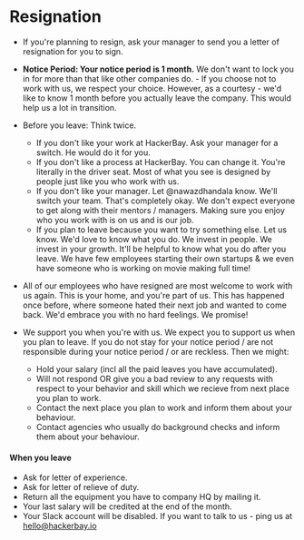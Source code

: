 # Resignation

- If you're planning to resign, ask your manager to send you a letter of resignation for you to sign.
- **Notice Period: Your notice period is 1 month.** We don't want to lock you in for more than that like other companies do. - If you choose not to work with us, we respect your choice. However, as a courtesy - we'd like to know 1 month before you actually leave the company. This would help us a lot in transition.
- Before you leave: Think twice.
  - If you don't like your work at HackerBay. Ask your manager for a switch. He would do it for you.
  - If you don't like a process at HackerBay. You can change it. You're literally in the driver seat. Most of what you see is designed by people just like you who work with us.
  - If you don't like your manager. Let @nawazdhandala know. We'll switch your team. That's completely okay. We don't expect everyone to get along with their mentors / managers. Making sure you enjoy who you work with is on us and is our job.
  - If you plan to leave because you want to try something else. Let us know. We'd love to know what you do. We invest in people. We invest in your growth. It'll be helpful to know what you do after you leave.  We have few employees starting their own startups & we even have someone who is working on movie making full time!

 - All of our employees who have resigned are most welcome to work with us again.  This is your home, and you're part of us.  This has happened once before, where someone hated their next job and wanted to come back.  We'd embrace you with no hard feelings. We promise!
- We support you when you're with us. We expect you to support us when you plan to leave. If you do not stay for your notice period / are not responsible during your notice period / or are reckless. Then we might:
   - Hold your salary (incl all the paid leaves you have accumulated). 
   - Will not respond OR give you a bad review to any requests with respect to your behavior and skill which we recieve from next place you plan to work.
   - Contact the next place you plan to work and inform them about your behaviour.
   - Contact agencies who usually do background checks and inform them about your behaviour. 

#### When you leave

- Ask for letter of experience.
- Ask for letter of relieve of duty.
- Return all the equipment you have to company HQ by mailing it.
- Your last salary will be credited at the end of the month.
- Your Slack account will be disabled. If you want to talk to us - ping us at hello@hackerbay.io
